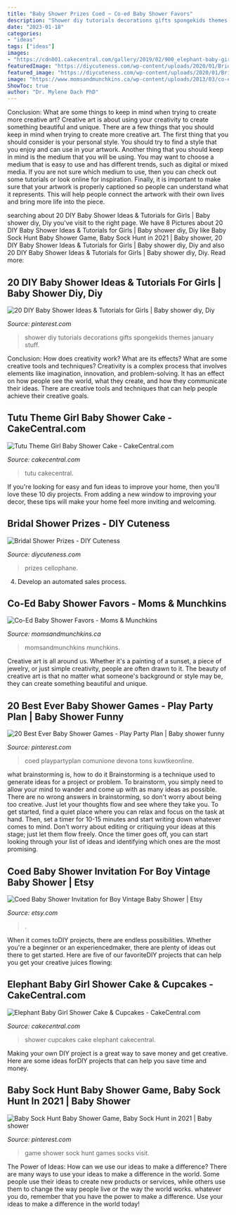 ```yaml
---
title: "Baby Shower Prizes Coed ~ Co-ed Baby Shower Favors"
description: "Shower diy tutorials decorations gifts spongekids themes january stuff"
date: "2023-01-18"
categories:
- "ideas"
tags: ["ideas"]
images:
- "https://cdn001.cakecentral.com/gallery/2019/02/900_elephant-baby-girl-shower-cake-cupcakes-1005278bFYaM.jpg"
featuredImage: "https://diycuteness.com/wp-content/uploads/2020/01/Bridal-Shower-Prizes-10.jpg"
featured_image: "https://diycuteness.com/wp-content/uploads/2020/01/Bridal-Shower-Prizes-10.jpg"
image: "https://www.momsandmunchkins.ca/wp-content/uploads/2013/03/co-ed-baby-shower-favor-ideas.jpg"
ShowToc: true
author: "Dr. Mylene Dach PhD"
---
```



Conclusion: What are some things to keep in mind when trying to create more creative art?
Creative art is about using your creativity to create something beautiful and unique. There are a few things that you should keep in mind when trying to create more creative art. The first thing that you should consider is your personal style. You should try to find a style that you enjoy and can use in your artwork. Another thing that you should keep in mind is the medium that you will be using. You may want to choose a medium that is easy to use and has different trends, such as digital or mixed media. If you are not sure which medium to use, then you can check out some tutorials or look online for inspiration. Finally, it is important to make sure that your artwork is properly captioned so people can understand what it represents. This will help people connect the artwork with their own lives and bring more life into the piece.

	

		
searching about 20 DIY Baby Shower Ideas &amp; Tutorials for Girls | Baby shower diy, Diy you've visit to the right page. We have 8 Pictures about 20 DIY Baby Shower Ideas &amp; Tutorials for Girls | Baby shower diy, Diy like Baby Sock Hunt Baby Shower Game, Baby Sock Hunt in 2021 | Baby shower, 20 DIY Baby Shower Ideas &amp; Tutorials for Girls | Baby shower diy, Diy and also 20 DIY Baby Shower Ideas &amp; Tutorials for Girls | Baby shower diy, Diy. Read more:
		
    
## 20 DIY Baby Shower Ideas &amp; Tutorials For Girls | Baby Shower Diy, Diy

<img loading=lazy src="https://i.pinimg.com/736x/1c/20/fa/1c20fa98db1a76210051c713fb372645.jpg" onerror="this.onerror=null;this.src='https://tse3.mm.bing.net/th?id=OIP.LAILSLjHxqFIZeXeTUZJTAHaPD&amp;pid=15.1';" alt="20 DIY Baby Shower Ideas &amp; Tutorials for Girls | Baby shower diy, Diy">

_Source: pinterest.com_

>shower diy tutorials decorations gifts spongekids themes january stuff. 

	

Conclusion: How does creativity work? What are its effects? What are some creative tools and techniques?
Creativity is a complex process that involves elements like imagination, innovation, and problem-solving. It has an effect on how people see the world, what they create, and how they communicate their ideas. There are creative tools and techniques that can help people achieve their creative goals.

    
## Tutu Theme Girl Baby Shower Cake - CakeCentral.com

<img loading=lazy src="https://cdn001.cakecentral.com/gallery/2015/03/900_875087IT6I_tutu-theme-girl-baby-shower-cake.jpg" onerror="this.onerror=null;this.src='https://tse1.mm.bing.net/th?id=OIP.dh7Gp6z4NcjFUHe2QFCTMwHaLJ&amp;pid=15.1';" alt="Tutu Theme Girl Baby Shower Cake - CakeCentral.com">

_Source: cakecentral.com_

>tutu cakecentral. 

	

If you're looking for easy and fun ideas to improve your home, then you'll love these 10 diy projects. From adding a new window to improving your decor, these tips will make your home feel more inviting and welcoming.

    
## Bridal Shower Prizes - DIY Cuteness

<img loading=lazy src="https://diycuteness.com/wp-content/uploads/2020/01/Bridal-Shower-Prizes-10.jpg" onerror="this.onerror=null;this.src='https://tse1.mm.bing.net/th?id=OIP.C7mj-5ZOKD1tXtTYEy1RyQHaJ4&amp;pid=15.1';" alt="Bridal Shower Prizes - DIY Cuteness">

_Source: diycuteness.com_

>prizes cellophane. 

	

4. Develop an automated sales process.

    
## Co-Ed Baby Shower Favors - Moms &amp; Munchkins

<img loading=lazy src="https://www.momsandmunchkins.ca/wp-content/uploads/2013/03/co-ed-baby-shower-favor-ideas.jpg" onerror="this.onerror=null;this.src='https://tse2.mm.bing.net/th?id=OIP.VIwXF54jeZoXK-EgaaWdDQHaLH&amp;pid=15.1';" alt="Co-Ed Baby Shower Favors - Moms &amp; Munchkins">

_Source: momsandmunchkins.ca_

>momsandmunchkins munchkins. 

	

Creative art is all around us. Whether it's a painting of a sunset, a piece of jewelry, or just simple creativity, people are often drawn to it. The beauty of creative art is that no matter what someone's background or style may be, they can create something beautiful and unique.

    
## 20 Best Ever Baby Shower Games - Play Party Plan | Baby Shower Funny

<img loading=lazy src="https://i.pinimg.com/736x/da/b5/fd/dab5fdd39c9cbf336a0165ca91410769.jpg" onerror="this.onerror=null;this.src='https://tse4.mm.bing.net/th?id=OIP.dBHxmyCLu0MMpT4rkh53tQHaQZ&amp;pid=15.1';" alt="20 Best Ever Baby Shower Games - Play Party Plan | Baby shower funny">

_Source: pinterest.com_

>coed playpartyplan comunione devona tons kuwtkeonline. 

	

what brainstorming is, how to do it
Brainstorming is a technique used to generate ideas for a project or problem. To brainstorm, you simply need to allow your mind to wander and come up with as many ideas as possible. There are no wrong answers in brainstorming, so don't worry about being too creative. Just let your thoughts flow and see where they take you.
To get started, find a quiet place where you can relax and focus on the task at hand. Then, set a timer for 10-15 minutes and start writing down whatever comes to mind. Don't worry about editing or critiquing your ideas at this stage; just let them flow freely. Once the timer goes off, you can start looking through your list of ideas and identifying which ones are the most promising.

    
## Coed Baby Shower Invitation For Boy Vintage Baby Shower | Etsy

<img loading=lazy src="https://i.etsystatic.com/5829384/r/il/7f0d53/531142098/il_1588xN.531142098_qrax.jpg" onerror="this.onerror=null;this.src='https://tse4.mm.bing.net/th?id=OIP.8CHDszZ5HWrFSh3qvmKlgwHaFS&amp;pid=15.1';" alt="Coed Baby Shower Invitation for Boy Vintage Baby Shower | Etsy">

_Source: etsy.com_

>. 

	

When it comes toDIY projects, there are endless possibilities. Whether you're a beginner or an experiencedmaker, there are plenty of ideas out there to get started. Here are five of our favoriteDIY projects that can help you get your creative juices flowing: 

    
## Elephant Baby Girl Shower Cake &amp; Cupcakes - CakeCentral.com

<img loading=lazy src="https://cdn001.cakecentral.com/gallery/2019/02/900_elephant-baby-girl-shower-cake-cupcakes-1005278bFYaM.jpg" onerror="this.onerror=null;this.src='https://tse3.mm.bing.net/th?id=OIP.FLVxupYA8Mz1HtD9_L-U1QHaPO&amp;pid=15.1';" alt="Elephant Baby Girl Shower Cake &amp; Cupcakes - CakeCentral.com">

_Source: cakecentral.com_

>shower cupcakes cake elephant cakecentral. 

	

Making your own DIY project is a great way to save money and get creative. Here are some ideas forDIY projects that can help you save time and money.

    
## Baby Sock Hunt Baby Shower Game, Baby Sock Hunt In 2021 | Baby Shower

<img loading=lazy src="https://i.pinimg.com/736x/70/3a/90/703a908038d035ece7b62d07fc1d8b27.jpg" onerror="this.onerror=null;this.src='https://tse1.mm.bing.net/th?id=OIP.SfYz2Mo09WLHaCVhg115NAHaLH&amp;pid=15.1';" alt="Baby Sock Hunt Baby Shower Game, Baby Sock Hunt in 2021 | Baby shower">

_Source: pinterest.com_

>game shower sock hunt games socks visit. 

	

The Power of Ideas: How can we use our ideas to make a difference?
There are many ways to use your ideas to make a difference in the world. Some people use their ideas to create new products or services, while others use them to change the way people live or the way the world works. whatever you do, remember that you have the power to make a difference. Use your ideas to make a difference in the world today!

